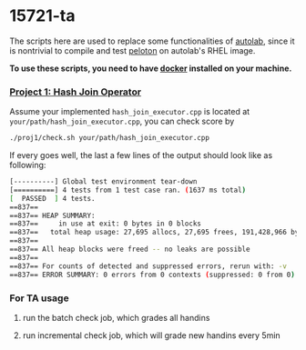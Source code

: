 # 15721-ta

The scripts here are used to replace some functionalities of
[autolab](https://autolab.andrew.cmu.edu/courses/15721-s16/), since it is
nontrivial to compile and test [peloton](https://github.com/cmu-db/peloton) on
autolab's RHEL image.

**To use these scripts, you need to have [docker](https://docs.docker.com/)
installed on your machine.**

### [Project 1: Hash Join Operator](http://15721.courses.cs.cmu.edu/spring2016/project1.html)

Assume your implemented `hash_join_executor.cpp` is located at
`your/path/hash_join_executor.cpp`, you can check score by

```bash
./proj1/check.sh your/path/hash_join_executor.cpp
```

If every goes well, the last a few lines of the output should look like as following:

```bash
[----------] Global test environment tear-down
[==========] 4 tests from 1 test case ran. (1637 ms total)
[  PASSED  ] 4 tests.
==837==
==837== HEAP SUMMARY:
==837==     in use at exit: 0 bytes in 0 blocks
==837==   total heap usage: 27,695 allocs, 27,695 frees, 191,428,966 bytes allocated
==837==
==837== All heap blocks were freed -- no leaks are possible
==837==
==837== For counts of detected and suppressed errors, rerun with: -v
==837== ERROR SUMMARY: 0 errors from 0 contexts (suppressed: 0 from 0)
```

### For TA usage

1. run the batch check job, which grades all handins

2. run incremental check job, which will grade new handins every 5min
